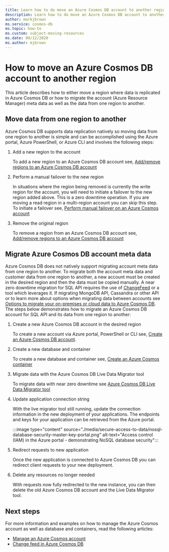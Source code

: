 ```yaml
---
title: Learn how to do move an Azure Cosmos DB account to another region
description: Learn how to do move an Azure Cosmos DB account to another region
author: markjbrown
ms.service: cosmos-db
ms.topic: how-to
ms.custom: subject-moving-resources
ms.date: 09/12/2020
ms.author: mjbrown
---
```


# How to move an Azure Cosmos DB account to another region

This article describes how to either move a region where data is replicated in Azure Cosmos DB or how to migrate the account (Azure Resource Manager) meta data as well as the data from one region to another.

## Move data from one region to another

Azure Cosmos DB supports data replication natively so moving data from one region to another is simple and can be accomplished using the Azure portal, Azure PowerShell, or Azure CLI and involves the following steps:

1. Add a new region to the account

    To add a new region to an Azure Cosmos DB account see, [Add/remove regions to an Azure Cosmos DB account](how-to-manage-database-account#addremove-regions-from-your-database-account)

1. Perform a manual failover to the new region

    In situations where the region being removed is currently the write region for the account, you will need to initiate a failover to the new region added above. This is a zero downtime operation. If you are moving a read region in a multi-region account you can skip this step. To initiate a failover see, [Perform manual failover on an Azure Cosmos account](how-to-manage-database-account.md#manual-failover)

1. Remove the original region

    To remove a region from an Azure Cosmos DB account see, [Add/remove regions to an Azure Cosmos DB account](how-to-manage-database-account#addremove-regions-from-your-database-account)

## Migrate Azure Cosmos DB account meta data

Azure Cosmos DB does not natively support migrating account meta data from one region to another. To migrate both the account meta data and customer data from one region to another, a new account must be created in the desired region and then the data must be copied manually. A near zero downtime migration for SQL API requires the use of [ChangeFeed](change-feed.md) or a tool which leverages it. If migrating MongoDB API, Cassandra or other API or to learn more about options when migrating data between accounts see [Options to migrate your on-premises or cloud data to Azure Cosmos DB](cosmosdb-migrationchoices.md). The steps below demonstrates how to migrate an Azure Cosmos DB account for SQL API and its data from one region to another:

1. Create a new Azure Cosmos DB account in the desired region

    To create a new account via Azure portal, PowerShell or CLI see, [Create an Azure Cosmos DB account](how-to-manage-database-account.md#create-an-account).

1. Create a new database and container

    To create a new database and container see, [Create an Azure Cosmos container](how-to-create-container.md)

1. Migrate data with the Azure Cosmos DB Live Data Migrator tool

    To migrate data with near zero downtime see [Azure Cosmos DB Live Data Migrator tool](https://github.com/Azure-Samples/azure-cosmosdb-live-data-migrator)

1. Update application connection string

    With the live migrator tool still running, update the connection information in the new deployment of your applications. The endpoints and keys for your application can be retrieved from the Azure portal.

    :::image type="content" source="./media/secure-access-to-data/nosql-database-security-master-key-portal.png" alt-text="Access control (IAM) in the Azure portal - demonstrating NoSQL database security":::

1. Redirect requests to new application

    Once the new application is connected to Azure Cosmos DB you can redirect client requests to your new deployment.

1. Delete any resources no longer needed

    With requests now fully redirected to the new instance, you can then delete the old Azure Cosmos DB account and the Live Data Migrator tool.

## Next steps

For more information and examples on how to manage the Azure Cosmos account as well as database and containers, read the following articles:

* [Manage an Azure Cosmos account](how-to-manage-database-account.md)
* [Change feed in Azure Cosmos DB](change-feed.md)
